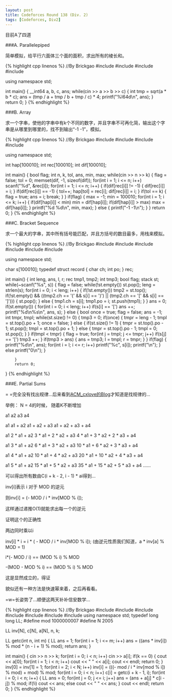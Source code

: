 ```yaml
---
layout: post
title: Codeforces Round 138 (Div. 2)
tags: [Codeforces, Div2]
---
```


目前A了四道

###A. Parallelepiped

简单模拟，给平行六面体三个面的面积，求出所有的棱长和。

{% highlight cpp linenos %}
//By Brickgao
#include <iostream>
#include <cstdio>
#include <cstring>
#include <cmath>

using namespace std;

int main()
{
    __int64 a, b, c, ans;
    while(cin >> a >> b >> c)
    {
        int tmp = sqrt(a * b * c);
        ans = (tmp / a + tmp / b + tmp / c) * 4;
        printf("%I64d\n", ans);
    }
    return 0;
}
{% endhighlight %}

###B. Array

求一个字串，使他的字串中有k个不同的数字，并且字串不可再化简，输出这个字串是从哪里到哪里的，找不到输出“-1 -1”，模拟。

{% highlight cpp linenos %}
//By Brickgao
#include <iostream>
#include <cstdio>
#include <cstring>
#include <cmath>

using namespace std;

int hap[100010];
int rec[100010];
int dif[100010];

int main()
{
    bool flag;
    int n, k, tol, ans, min, max;
    while(cin >> n >> k)
    {
        flag = false;
        tol = 0;
        memset(dif, -1, sizeof(dif));
        for(int i = 1; i <= n; i++)
            scanf("%d", &rec[i]);
        for(int i = 1; i <= n; i++)
        {
            if(dif[rec[i]] != -1)
            {
                dif[rec[i]] = i;
            }
            if(dif[rec[i]] == -1)
            {
                tol++;
                hap[tol] = rec[i];
                dif[rec[i]] = i;
            }
            if(tol == k)
            {
                flag = true;
                ans = i;
                break;
            }
        }
        if(flag)
        {
            max = -1;
            min = 100010;
            for(int i = 1; i <= k; i++)
            {
                if(dif[hap[i]] < min)
                    min = dif[hap[i]];
                if(dif[hap[i]] > max)
                    max = dif[hap[i]];
            }
            printf("%d %d\n", min, max);
        }
        else
        {
            printf("-1 -1\n");
        }
    }
    return 0;
}
{% endhighlight %}

###C. Bracket Sequence

求一个最大的字串，其中所有括号能匹配，并且方括号的数目最多，用栈来模拟。

{% highlight cpp linenos %}
//By Brickgao
#include <iostream>
#include <cstdio>
#include <cstring>
#include <cmath>
#include <string>
#include <stack>

using namespace std;

char s[100010];
typedef struct record {
        char ch;
        int po;
} rec;

int main()
{
        int leng, ans, l, r;
        rec tmp1, tmp2;
        int tmp3;
        bool flag;
        stack <rec> st;
        while(~scanf("%s", s))
        {
                flag = false;
                while(!st.empty())
                        st.pop();
                leng = strlen(s);
                for(int i = 0; i < leng; i++) 
                {
                    if(!st.empty())
                        tmp2 = st.top();
                    if(!st.empty() && ((tmp2.ch == '(' && s[i] == ')') || (tmp2.ch == '[' && s[i] == ']'))) 
                    {
                        st.pop();
                    } 
                    else 
                    {
                        tmp1.ch = s[i];
                        tmp1.po = i;
                        st.push(tmp1);
                    }
                }
                ans = 0;
                if(st.empty()) 
                {
                        for(int i = 0; i < leng; i++)
                                if(s[i] == '[') ans ++;
                        printf("%d\n%s\n", ans, s);
                }
                else
                {
                        bool once = true;
                        flag = false;
                        ans = -1;
                        int tmpr, tmpl;
                        while(st.size() != 0)
                        {
                                tmp3 = 0;
                                if(once)
                                {
                                    tmpr = leng - 1;
                                    tmpl = st.top().po + 1;
                                    once = false;
                                }
                                else
                                {
                                    if(st.size() != 1)
                                    {
                                        tmpr = st.top().po - 1;
                                        st.pop();
                                        tmpl = st.top().po + 1;
                                    }
                                    else
                                    {
                                        tmpr = st.top().po  - 1;
                                        tmpl = 0;
                                        st.pop();
                                    }
                                }
                                if(tmpl < tmpr)
                                {
                                    flag = true;
                                    for(int j = tmpl; j <= tmpr; j++)
                                        if(s[j] == '[') tmp3 ++;
                                }
                                if(tmp3 > ans)
                                {
                                        ans = tmp3;
                                        l = tmpl;
                                        r = tmpr;
                                }
                        }
                        if(flag)
                        {
                            printf("%d\n", ans);
                            for(int i = l; i <= r; i++)
                                    printf("%c", s[i]);
                            printf("\n");
                        }
                        else
                            printf("0\n");
                }

        }
        return 0;
}
{% endhighlight %}

###E. Partial Sums

= =完全没有找出规律...后来看到<a href = "http://blog.csdn.net/ACM_cxlove/">ACM_cxlove的Blog</a>才知道是找规律的...

举例：
N = 4的时候， 随着K不断增加

a1   a2                    a3                                        a4

a1   a1 + a2          a1 + a2 + a3                    a1 + a2 + a3 + a4

a1   2 * a1 + a2   3 * a1 + 2 * a2 + a3      4 * a1 + 3 * a2 + 2 * a3 + a4

a1   3 * a1 + a2   6 * a1 + 3 * a2 + a3     10 * a1 + 6 * a2 + 3 * a3 + a4

a1   4 * a1 + a2   10 * a1 + 4 * a2 + a3   20 * a1 + 10 * a2 + 4 * a3 + a4

a1   5 * a1 + a2   15 * a1 + 5 * a2 + a3   35 * a1 + 15 * a2 + 5 * a3 + a4
......

可以得出所有数由C(i + k - 2, i - 1) * ai得到...

inv[i]表示 i 对于 MOD 的逆元

则inv[i] = (- MOD / i * inv[MOD % i]);

这样通过递推O(1)就能求出每一个的逆元

证明这个的正确性

两边同时乘以i

inv[i] * i = i * ( - MOD / i * inv[MOD % i]);   (由逆元性质我们知道，a * inv[a] % MOD = 1)

i*(- MOD / i) == (MOD % i) % MOD      

-(MOD - MOD % i) == (MOD % i) % MOD

这是显然成立的，得证

貌似还有一种方法是快速幂来着，之后再看看。

=w=长姿势了...顺便这两天补补信安数学...

{% highlight cpp linenos %}
//By Brickgao
#include <iostream>
#include <cstdio>
#include <cstring>
#include <cmath>
#include <cstdlib>
#include <algorithm>
#include <vector>
using namespace std;
typedef long long LL;
#define mod 1000000007
#define N 2005

LL inv[N], c[N], a[N], n, k;

LL getc(int n, int m)
{
	LL ans = 1;
	for(int i = 1; i <= m; i++)
		ans = ((ans * inv[i]) % mod * (n - i + 1) % mod);
	return ans;
}	

int main()
{
	cin >> n >> k;
	for(int i = 0; i < n; i++) cin >> a[i];
	if(k == 0)
	{
		cout << a[0];
		for(int i = 1; i < n; i++)
			cout << " " << a[i];
		cout << endl;
		return 0;
	}
	inv[0] = inv[1] = 1;
	for(int i = 2; i < N; i++)
		inv[i] = (((- mod / i * inv[mod % i]) % mod) + mod) % mod;
	for(int i = 0; i < n; i++)
		c[i] = getc(i + k - 1, i);
	for(int i = 0; i < n; i++)
	{
		LL ans = 0;
		for(int j = 0; j <= i; j++)
			ans = (ans + a[j] * c[i - j]) % mod;
		if(!i)
			cout << ans;
		else
			cout << " " << ans;
	}
	cout << endl;
    return 0;
}
{% endhighlight %}
